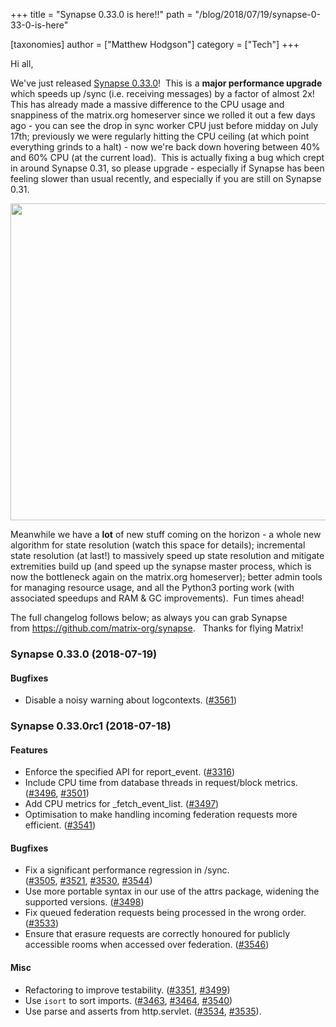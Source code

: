 +++
title = "Synapse 0.33.0 is here!!"
path = "/blog/2018/07/19/synapse-0-33-0-is-here"

[taxonomies]
author = ["Matthew Hodgson"]
category = ["Tech"]
+++

Hi all,

We've just released <a href="https://github.com/matrix-org/synapse/releases/tag/v0.33.0">Synapse 0.33.0</a>!  This is a <strong>major performance upgrade</strong> which speeds up /sync (i.e. receiving messages) by a factor of almost 2x!  This has already made a massive difference to the CPU usage and snappiness of the matrix.org homeserver since we rolled it out a few days ago - you can see the drop in sync worker CPU just before midday on July 17th; previously we were regularly hitting the CPU ceiling (at which point everything grinds to a halt) - now we're back down hovering between 40% and 60% CPU (at the current load).  This is actually fixing a bug which crept in around Synapse 0.31, so please upgrade - especially if Synapse has been feeling slower than usual recently, and especially if you are still on Synapse 0.31.

<a href="/blog/wp-content/uploads/2018/07/Screen-Shot-2018-07-19-at-13.00.01-1.png"><img class="aligncenter wp-image-3406" src="/blog/wp-content/uploads/2018/07/Screen-Shot-2018-07-19-at-13.00.01-1-1024x639.png" alt="" width="813" height="507" /></a>

Meanwhile we have a <strong>lot</strong> of new stuff coming on the horizon - a whole new algorithm for state resolution (watch this space for details); incremental state resolution (at last!) to massively speed up state resolution and mitigate extremities build up (and speed up the synapse master process, which is now the bottleneck again on the matrix.org homeserver); better admin tools for managing resource usage, and all the Python3 porting work (with associated speedups and RAM &amp; GC improvements).  Fun times ahead!

The full changelog follows below; as always you can grab Synapse from <a href="https://github.com/matrix-org/synapse">https://github.com/matrix-org/synapse</a>.   Thanks for flying Matrix!
<h3></h3>
<h3>Synapse 0.33.0 (2018-07-19)</h3>
<h4>Bugfixes</h4>
<ul>
 	<li>Disable a noisy warning about logcontexts. (<a href="https://github.com/matrix-org/synapse/issues/3561">#3561</a>)</li>
</ul>
<h3>Synapse 0.33.0rc1 (2018-07-18)</h3>
<h4>Features</h4>
<ul>
 	<li>Enforce the specified API for report_event. (<a href="https://github.com/matrix-org/synapse/issues/3316">#3316</a>)</li>
 	<li>Include CPU time from database threads in request/block metrics. (<a href="https://github.com/matrix-org/synapse/issues/3496">#3496</a>, <a href="https://github.com/matrix-org/synapse/issues/3501">#3501</a>)</li>
 	<li>Add CPU metrics for _fetch_event_list. (<a href="https://github.com/matrix-org/synapse/issues/3497">#3497</a>)</li>
 	<li>Optimisation to make handling incoming federation requests more efficient. (<a href="https://github.com/matrix-org/synapse/issues/3541">#3541</a>)</li>
</ul>
<h4>Bugfixes</h4>
<ul>
 	<li>Fix a significant performance regression in /sync. (<a href="https://github.com/matrix-org/synapse/issues/3505">#3505</a>, <a href="https://github.com/matrix-org/synapse/issues/3521">#3521</a>, <a href="https://github.com/matrix-org/synapse/issues/3530">#3530</a>, <a href="https://github.com/matrix-org/synapse/issues/3544">#3544</a>)</li>
 	<li>Use more portable syntax in our use of the attrs package, widening the supported versions. (<a href="https://github.com/matrix-org/synapse/issues/3498">#3498</a>)</li>
 	<li>Fix queued federation requests being processed in the wrong order. (<a href="https://github.com/matrix-org/synapse/issues/3533">#3533</a>)</li>
 	<li>Ensure that erasure requests are correctly honoured for publicly accessible rooms when accessed over federation. (<a href="https://github.com/matrix-org/synapse/issues/3546">#3546</a>)</li>
</ul>
<h4>Misc</h4>
<ul>
 	<li>Refactoring to improve testability. (<a href="https://github.com/matrix-org/synapse/issues/3351">#3351</a>, <a href="https://github.com/matrix-org/synapse/issues/3499">#3499</a>)</li>
 	<li>Use <code>isort</code> to sort imports. (<a href="https://github.com/matrix-org/synapse/issues/3463">#3463</a>, <a href="https://github.com/matrix-org/synapse/issues/3464">#3464</a>, <a href="https://github.com/matrix-org/synapse/issues/3540">#3540</a>)</li>
 	<li>Use parse and asserts from http.servlet. (<a href="https://github.com/matrix-org/synapse/issues/3534">#3534</a>, <a href="https://github.com/matrix-org/synapse/issues/3535">#3535</a>).</li>
</ul>
